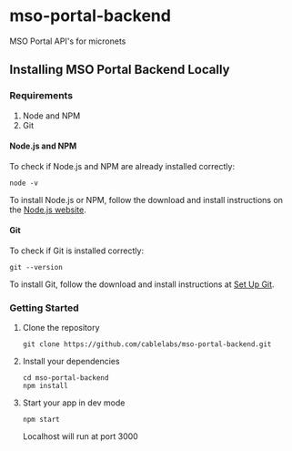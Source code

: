 # mso-portal-backend
MSO Portal API's for micronets  


## Installing MSO Portal Backend Locally

### Requirements
1.  Node and NPM
2.  Git  

#### Node.js and NPM
To check if Node.js and NPM are already installed correctly:
```
node -v
```
To install Node.js or NPM, follow the download and install instructions on the [Node.js website](https://docs.npmjs.com/getting-started/installing-node).

#### Git
To check if Git is installed correctly:
```
git --version
```
To install Git, follow the download and install instructions at [Set Up Git](https://help.github.com/articles/set-up-git/).

### Getting Started



1. Clone the repository
    ```
    git clone https://github.com/cablelabs/mso-portal-backend.git
    ```

2. Install your dependencies

    ```
    cd mso-portal-backend
    npm install
    ```

3. Start your app in dev mode

    ```
    npm start
    ```
    
    Localhost will run at port 3000
